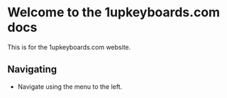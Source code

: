 # Welcome to the 1upkeyboards.com docs 

This is for the 1upkeyboards.com website.

## Navigating

* Navigate using the menu to the left.
